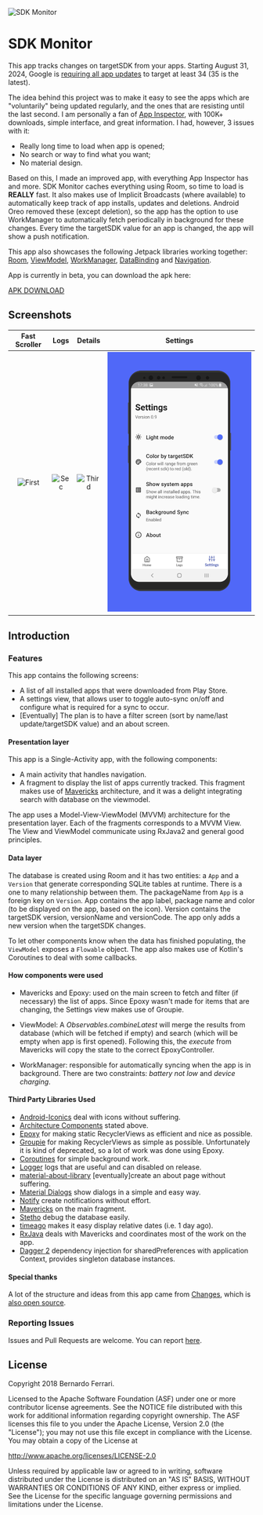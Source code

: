 ![SDK Monitor](assets/head.png)

# SDK Monitor

This app tracks changes on targetSDK from your apps. Starting August 31, 2024, Google is [requiring all app updates](https://developer.android.com/distribute/best-practices/develop/target-sdk) to target at least 34 (35 is the latest).

The idea behind this project was to make it easy to see the apps which are "voluntarily" being updated regularly, and the ones that are resisting until the last second.
I am personally a fan of [App Inspector](https://play.google.com/store/apps/details?id=bg.projectoria.appinspector), with 100K+ downloads, simple interface, and great information. I had, however, 3 issues with it:

- Really long time to load when app is opened;
- No search or way to find what you want;
- No material design.

Based on this, I made an improved app, with everything App Inspector has and more. SDK Monitor caches everything using Room, so time to load is **REALLY** fast.
It also makes use of Implicit Broadcasts (where available) to automatically keep track of app installs, updates and deletions.
Android Oreo removed these (except deletion), so the app has the option to use WorkManager to automatically fetch periodically in background for these changes.
Every time the targetSDK value for an app is changed, the app will show a push notification.

This app also showcases the following Jetpack libraries working together: [Room](https://developer.android.com/topic/libraries/architecture/room.html), [ViewModel](https://developer.android.com/reference/android/arch/lifecycle/ViewModel.html), [WorkManager](https://developer.android.com/topic/libraries/architecture/workmanager), [DataBinding](https://developer.android.com/topic/libraries/data-binding/) and [Navigation](https://developer.android.com/topic/libraries/architecture/navigation/).

App is currently in beta, you can download the apk here:

[APK DOWNLOAD](https://github.com/bernaferrari/SDKMonitor/releases/download/0.98/sdkmonitor.apk)

## Screenshots

| Fast Scroller | Logs | Details | Settings |
|:-:|:-:|:-:|:-:|
| ![First](assets/main.png?raw=true) | ![Sec](assets/logs.png?raw=true) | ![Third](assets/details.jpg?raw=true) | ![Fourth](assets/settings.png?raw=true) |

## Introduction

### Features

This app contains the following screens:

- A list of all installed apps that were downloaded from Play Store.
- A settings view, that allows user to toggle auto-sync on/off and configure what is required for a sync to occur.
- \[Eventually\] The plan is to have a filter screen (sort by name/last update/targetSDK value) and an about screen.

#### Presentation layer

This app is a Single-Activity app, with the following components:

- A main activity that handles navigation.
- A fragment to display the list of apps currently tracked. This fragment makes use of [Mavericks](https://github.com/airbnb/mavericks) architecture, and it was a delight integrating search with database on the viewmodel.

The app uses a Model-View-ViewModel (MVVM) architecture for the presentation layer. Each of the fragments corresponds to a MVVM View.
The View and ViewModel communicate using RxJava2 and general good principles.

#### Data layer

The database is created using Room and it has two entities: a `App` and a `Version` that generate corresponding SQLite tables at runtime.
There is a one to many relationship between them. The packageName from `App` is a foreign key on `Version`.
App contains the app label, package name and color (to be displayed on the app, based on the icon).
Version contains the targetSDK version, versionName and versionCode. The app only adds a new version when the targetSDK changes.

To let other components know when the data has finished populating, the `ViewModel` exposes a `Flowable` object.
The app also makes use of Kotlin's Coroutines to deal with some callbacks.

#### How components were used

- Mavericks and Epoxy: used on the main screen to fetch and filter (if necessary) the list of apps. Since Epoxy wasn't made for items that are changing, the Settings view makes use of Groupie.

- ViewModel: A _Observables.combineLatest_ will merge the results from database (which will be fetched if empty) and search (which will be empty when app is first opened). Following this, the _execute_ from Mavericks will copy the state to the correct EpoxyController.

- WorkManager: responsible for automatically syncing when the app is in background.
  There are two constraints: _battery not low_ and _device charging_.

#### Third Party Libraries Used

- [Android-Iconics][1] deal with icons without suffering.
- [Architecture Components][2] stated above.
- [Epoxy][3] for making static RecyclerViews as efficient and nice as possible.
- [Groupie][4] for making RecyclerViews as simple as possible. Unfortunately it is kind of deprecated, so a lot of work was done using Epoxy.
- [Coroutines][5] for simple background work.
- [Logger][6] logs that are useful and can disabled on release.
- [material-about-library][7] \[eventually\]create an about page without suffering.
- [Material Dialogs][8] show dialogs in a simple and easy way.
- [Notify][9] create notifications without effort.
- [Mavericks][10] on the main fragment.
- [Stetho][11] debug the database easily.
- [timeago][12] makes it easy display relative dates (i.e. 1 day ago).
- [RxJava][13] deals with Mavericks and coordinates most of the work on the app.
- [Dagger 2][14] dependency injection for sharedPreferences with application Context, provides singleton database instances.

#### Special thanks

A lot of the structure and ideas from this app came from [Changes](https://play.google.com/store/apps/details?id=com.saladevs.changelogclone), which is [also open source](https://github.com/GSala/Changelogs).

[1]: https://github.com/mikepenz/Android-Iconics
[2]: https://developer.android.com/topic/libraries/architecture/
[3]: https://github.com/airbnb/epoxy
[4]: https://github.com/lisawray/groupie
[5]: https://github.com/Kotlin/kotlinx.coroutines
[6]: https://github.com/orhanobut/logger
[7]: https://github.com/daniel-stoneuk/material-about-library
[8]: https://github.com/afollestad/material-dialogs
[9]: https://github.com/Karn/notify
[10]: https://github.com/airbnb/mavericks
[11]: http://facebook.github.io/stetho/
[12]: https://github.com/marlonlom/timeago
[13]: https://github.com/ReactiveX/RxJava
[14]: https://github.com/google/dagger

### Reporting Issues

Issues and Pull Requests are welcome.
You can report [here](https://github.com/bernaferrari/SDKMonitor/issues).

## License

Copyright 2018 Bernardo Ferrari.

Licensed to the Apache Software Foundation (ASF) under one or more contributor
license agreements. See the NOTICE file distributed with this work for
additional information regarding copyright ownership. The ASF licenses this
file to you under the Apache License, Version 2.0 (the "License"); you may not
use this file except in compliance with the License. You may obtain a copy of
the License at

http://www.apache.org/licenses/LICENSE-2.0

Unless required by applicable law or agreed to in writing, software
distributed under the License is distributed on an "AS IS" BASIS, WITHOUT
WARRANTIES OR CONDITIONS OF ANY KIND, either express or implied. See the
License for the specific language governing permissions and limitations under
the License.

